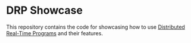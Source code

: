# DRP Showcase

This repository contains the code for showcasing how to use [Distributed Real-Time Programs](https://github.com/topology-foundation/ts-drp) and their features.
